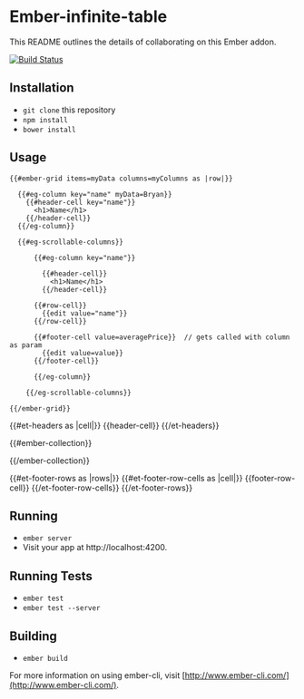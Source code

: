 # Ember-infinite-table

This README outlines the details of collaborating on this Ember addon.

[![Build Status](https://travis-ci.org/BryanCrotaz/ember-grid.svg?branch=master)](https://travis-ci.org/BryanCrotaz/ember-grid)

## Installation

* `git clone` this repository
* `npm install`
* `bower install`

## Usage

```
{{#ember-grid items=myData columns=myColumns as |row|}}

  {{#eg-column key="name" myData=Bryan}}
    {{#header-cell key="name"}}
      <h1>Name</h1>
    {{/header-cell}}
  {{/eg-column}}

  {{#eg-scrollable-columns}}
	  
	  {{#eg-column key="name"}}
	  
	    {{#header-cell}}
	      <h1>Name</h1>
	    {{/header-cell}}
	  
      {{#row-cell}}
        {{edit value="name"}}
      {{/row-cell}}

      {{#footer-cell value=averagePrice}}  // gets called with column as param
        {{edit value=value}}
      {{/footer-cell}}

	  {{/eg-column}}

	{{/eg-scrollable-columns}}

{{/ember-grid}}
```



{{#et-headers as |cell|}}
  {{header-cell}}
{{/et-headers}}

{{#ember-collection}}
  
	

{{/ember-collection}}

{{#et-footer-rows as |rows|}}
  {{#et-footer-row-cells as |cell|}}
    {{footer-row-cell}}
  {{/et-footer-row-cells}}
{{/et-footer-rows}}




## Running

* `ember server`
* Visit your app at http://localhost:4200.

## Running Tests

* `ember test`
* `ember test --server`

## Building

* `ember build`

For more information on using ember-cli, visit [http://www.ember-cli.com/](http://www.ember-cli.com/).
